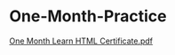 # One-Month-Practice

[One Month Learn HTML Certificate.pdf](https://github.com/niloy-farhan/One-Month-Practice/files/12503514/One.Month.Learn.HTML.Certificate.pdf)
